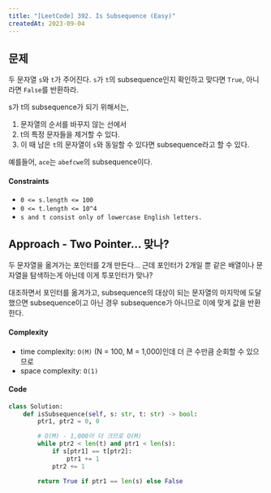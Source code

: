 ```yaml
---
title: "[LeetCode] 392. Is Subsequence (Easy)"
createdAt: 2023-09-04
---
```


## 문제
두 문자열 `s`와 `t`가 주어진다. `s`가 `t`의 subsequence인지 확인하고 맞다면 `True`, 아니라면 `False`를 반환하라.

s가 t의 subsequence가 되기 위해서는,
1. 문자열의 순서를 바꾸지 않는 선에서
2. t의 특정 문자들을 제거할 수 있다.
3. 이 때 남은 `t`의 문자열이 `s`와 동일할 수 있다면 subsequence라고 할 수 있다.

예를들어, `ace`는 `abefcwe`의 subsequence이다.

#### Constraints
- `0 <= s.length <= 100`
- `0 <= t.length <= 10^4`
- `s and t consist only of lowercase English letters.`

## Approach - Two Pointer... 맞나? 
두 문자열을 옮겨가는 포인터를 2개 만든다... 근데 포인터가 2개일 뿐 같은 배열이나 문자열을 탐색하는게 아닌데 이게 투포인터가 맞나? 

대조하면서 포인터를 옮겨가고, subsequence의 대상이 되는 문자열의 마지막에 도달했으면 subsequence이고 아닌 경우 subsequence가 아니므로 이에 맞게 값을 반환한다.

#### Complexity
- time complexity: `O(M)` (N = 100, M = 1,000)인데 더 큰 수만큼 순회할 수 있으므로 
- space complexity: `O(1)`

#### Code
``` python
class Solution:
    def isSubsequence(self, s: str, t: str) -> bool:
        ptr1, ptr2 = 0, 0

        # O(M) - 1,000이 더 크므로 O(M)
        while ptr2 < len(t) and ptr1 < len(s):
            if s[ptr1] == t[ptr2]:
                ptr1 += 1
            ptr2 += 1

        return True if ptr1 == len(s) else False
```